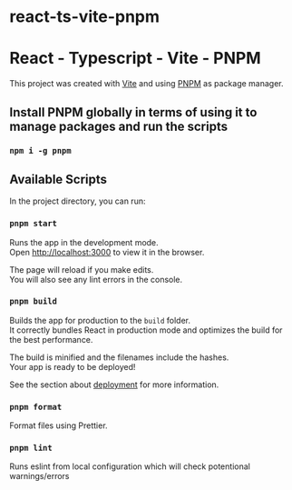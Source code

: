 # react-ts-vite-pnpm

# React - Typescript - Vite - PNPM

This project was created with [Vite](https://vitejs.dev/guide/) and using [PNPM](https://pnpm.io/) as package manager.

## Install PNPM globally in terms of using it to manage packages and run the scripts

### `npm i -g pnpm`

## Available Scripts

In the project directory, you can run:

### `pnpm start`

Runs the app in the development mode.\
Open [http://localhost:3000](http://localhost:3000) to view it in the browser.

The page will reload if you make edits.\
You will also see any lint errors in the console.

### `pnpm build`

Builds the app for production to the `build` folder.\
It correctly bundles React in production mode and optimizes the build for the best performance.

The build is minified and the filenames include the hashes.\
Your app is ready to be deployed!

See the section about [deployment](https://facebook.github.io/create-react-app/docs/deployment) for more information.

### `pnpm format`

Format files using Prettier.

### `pnpm lint`

Runs eslint from local configuration which will check potentional warnings/errors
